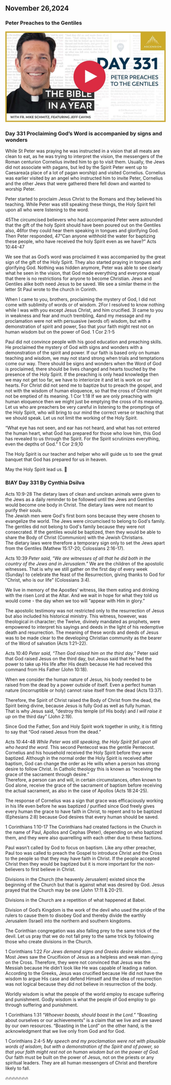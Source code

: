 ## November 26,2024

### Peter Preaches to the Gentiles

[![Peter Preaches to the Gentiles](https://raw.githubusercontent.com/linusjf/BIAY/main/November/jpgs/Day331.jpg)](https://youtu.be/xUHaQlJOiLY "Peter Preaches to the Gentiles")

### Day 331 Proclaiming God’s Word is accompanied by signs and wonders

While St Peter was praying he was instructed in a vision that all meats are clean to eat, as he was trying to interpret the vision, the messengers of the Roman centurion Cornelius invited him to go to visit them. Usually, the Jews did not associate with pagans, but led by the Spirit Peter went up to Caesarea(a place of a lot of pagan worship) and visited Cornelius. Cornelius was earlier visited by an angel who instructed him to invite Peter, Cornelius and the other Jews that were gathered there fell down and wanted to worship Peter.

Peter started to proclaim Jesus Christ to the Romans and they believed his teaching.
While Peter was still speaking these things, the Holy Spirit fell upon all who were listening to the word.

45The circumcised believers who had accompanied Peter were astounded that the gift of the holy Spirit should have been poured out on the Gentiles also,
46for they could hear them speaking in tongues and glorifying God. Then Peter responded,
47“Can anyone withhold the water for baptizing these people, who have received the holy Spirit even as we have?” Acts 10:44-47

We see that as God’s word was proclaimed it was accompanied by the great sign of the gift of the Holy Spirit. They also started praying in tongues and glorifying God. Nothing was hidden anymore, Peter was able to see clearly what he seen in the vision, that God made everything and everyone equal that there is no restrictions for anyone to become Christian. Jews and Gentiles alike both need Jesus to be saved.
We see a similar theme in the letter St Paul wrote to the church in Corinth.

When I came to you, brothers, proclaiming the mystery of God, I did not come with sublimity of words or of wisdom.
2For I resolved to know nothing while I was with you except Jesus Christ, and him crucified.
3I came to you in weakness and fear and much trembling,
4and my message and my proclamation were not with persuasive (words of) wisdom, but with a demonstration of spirit and power,
5so that your faith might rest not on human wisdom but on the power of God. 1 Cor 2:1-5

Paul did not convince people with his good education and preaching skills. He proclaimed the mystery of God with signs and wonders with a demonstration of the spirit and power. If our faith is based only on human teaching and wisdom, we may not stand strong when trials and temptations come our way. There should be signs and wonders when the Word of God is proclaimed, there should be lives changed and hearts touched by the presence of the Holy Spirit. If the preaching is only head knowledge then we may not get too far, we have to interiorize it and let is work on our hearts.
For Christ did not send me to baptize but to preach the gospel, and not with the wisdom of human eloquence, so that the cross of Christ might not be emptied of its meaning. 1 Cor 1:18
If we are only preaching with human eloquence then we might just be emptying the cross of its meaning. Let us who are preachers be very careful in listening to the promptings of the Holy Spirit, who will bring to our mind the correct verse or teaching that we should speak.
Let us not limit the working of the Holy Spirit.

“What eye has not seen, and ear has not heard, and what has not entered the human heart, what God has prepared for those who love him, this God has revealed to us through the Spirit. For the Spirit scrutinizes everything, even the depths of God.” 1 Cor 2:9,10

The Holy Spirit is our teacher and helper who will guide us to see the great banquet that God has prepared for us in heaven.

May the Holy Spirit lead us. 🙏

### BIAY Day 331 By Cynthia Dsilva

Acts 10:9-28
The dietary laws of clean and unclean animals were given to the Jews as a daily reminder to be followed until the Jews and Gentiles would become one body in Christ. The dietary laws were not meant to purify their souls.\
The Jewish men were God's first born sons because they were chosen to evangelize the world. The Jews were circumcised to belong to God's family.  The gentiles did not belong to God's family because they were not consecrated.  If the gentiles would be baptized, then they would be able to share the Body of Christ (Communion) with the Jewish Christians.\
The dietary laws were therefore a temporary sign only to set the Jews apart from the Gentiles (Mathew 15:17-20; Colossians 2:16-17).

Acts 10:39
*Peter said, “We are witnesses of all that he did both in the country of the Jews and in Jerusalem.”*
We are the children of the apostolic witnesses. That is why we still gather on the first day of every week (Sunday) to celebrate the feast of the Resurrection, giving thanks to God for “Christ, who is our life” (Colossians 3:4).

We live in memory of the Apostles’ witness, like them eating and drinking with the risen Lord at the Altar. And we wait in hope for what they told us would come - the day when we too will “appear with Him in glory.”

The apostolic testimony was not restricted only to the resurrection of Jesus but also included his historical ministry. This witness, however, was theological in character; the Twelve, divinely mandated as prophets, were empowered to interpret his sayings and deeds in the light of his redemptive death and resurrection. The meaning of these words and deeds of Jesus was to be made clear to the developing Christian community as the bearer of the Word of salvation (Acts 1:21–22).

Acts 10:40
*Peter said, “Then God raised him on the third day.”*
Peter said that God raised Jesus on the third day, but Jesus said that He had the power to take up His life after His death because He had received this command from His Father (John 10:18).

When we consider the human nature of Jesus, his body needed to be raised from the dead by a power outside of itself.  Even a perfect human nature (incorruptible or holy) cannot raise itself from the dead (Acts 13:37).

Therefore, the Spirit of Christ raised the Body of Christ from the dead, the Spirit being divine, because Jesus is fully God as well as fully human.\
That is why Jesus said, "destroy this temple (of His body) and *I will raise it up* on the third day” (John 2:19).

Since God the Father, Son and Holy Spirit work together in unity, it is fitting to say that “God raised Jesus from the dead.”

Acts 10:44-48
*While Peter was still speaking, the Holy Spirit fell upon all who heard the word.*
This second Pentecost was the gentile Pentecost.
Cornelius and his household received the Holy Spirit before they were baptized.  Although in the normal order the Holy Spirit is received after baptism, God can change the order as He wills when a person has strong desire to follow Christ.  In Catholic theology this is known as “receiving the grace of the sacrament through desire.”\
Therefore, a person can and will, in certain circumstances, often known to God alone, receive the grace of the sacrament of baptism before receiving the actual sacrament, as also in the case of Apollos (Acts 18:24-25).

The response of Cornelius was a sign that grace was efficaciously working in his life even before he was baptized / purified since God freely gives every human the grace to have faith in Christ, to repent and to be baptized (Ephesians 2:8) because God desires that every human should be saved.

1 Corinthians 1:10-17
The Corinthians had created factions in the Church in the name of Paul, Apollos and Cephas (Peter), depending on who baptized them, and they were also quarrelling with each other due to these factions.

Paul wasn’t called by God to focus on baptism.  Like any other preacher, Paul too was called to preach the Gospel to introduce Christ and the Cross to the people so that they may have faith in Christ.  If the people accepted Christ then they would be baptized but it is more important for the non-believers to first believe in Christ.

Divisions in the Church (the heavenly Jerusalem) existed since the beginning of the Church but that is against what was desired by God.  Jesus prayed that the Church may be one (John 17:11 & 20-21).

Divisions in the Church are a repetition of what happened at Babel.

Division of God’s Kingdom is the work of the devil who used the pride of the rulers to cause them to disobey God and thereby divide the earthly Jerusalem (Israel) into the northern and southern kingdoms.

The Corinthian congregation was also falling prey to the same trick of the devil.
Let us pray that we do not fall prey to the same trick by following those who create divisions in the Church.

1 Corinthians 1:22
*For Jews demand signs and Greeks desire wisdom......*
Most Jews saw the Crucifixion of Jesus as a helpless and weak man dying on the Cross.  Therefore, they were not convinced that Jesus was the Messiah because He didn’t look like He was capable of leading a nation.
According to the Greeks, Jesus was crucified because He did not have the wisdom to argue His case and defend Himself and the idea of resurrection was not logical because they did not believe in resurrection of the body.

Worldly wisdom is what the people of the world employ to escape suffering and punishment.
Godly wisdom is what the people of God employ to go through suffering and punishment.

1 Corinthians 1:31
*“Whoever boasts, should boast in the Lord.”*
“Boasting about ourselves or our achievements” is a claim that we live and are saved by our own resources.
“Boasting in the Lord” on the other hand, is the acknowledgment that we live only from God and for God.

1 Corinthians 2:4-5
*My speech and my proclamation were not with plausible words of wisdom, but with a demonstration of the Spirit and of power, so that your faith might rest not on human wisdom but on the power of God.*
Our faith must be built on the power of Jesus, not on the priests or any spiritual leaders.  They are all human messengers of Christ and therefore likely to fall.

🔥🔥🔥🔥🔥🔥🔥
